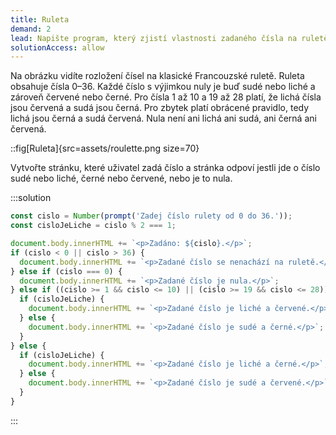 ```yaml
---
title: Ruleta
demand: 2
lead: Napište program, který zjistí vlastnosti zadaného čísla na ruletě.
solutionAccess: allow
---
```


Na obrázku vidíte rozložení čísel na klasické Francouzské ruletě. Ruleta obsahuje čísla 0–36. Každé číslo s výjimkou nuly je buď sudé nebo liché a zároveň červené nebo černé. Pro čísla 1 až 10 a 19 až 28 platí, že lichá čísla jsou červená a sudá jsou černá. Pro zbytek platí obrácené pravidlo, tedy lichá jsou černá a sudá červená. Nula není ani lichá ani sudá, ani černá ani červená.

::fig[Ruleta]{src=assets/roulette.png size=70}

Vytvořte stránku, které uživatel zadá číslo a stránka odpoví jestli jde o číslo sudé nebo liché, černé nebo červené, nebo je to nula.

:::solution

```js
const cislo = Number(prompt('Zadej číslo rulety od 0 do 36.'));
const cisloJeLiche = cislo % 2 === 1;

document.body.innerHTML += `<p>Zadáno: ${cislo}.</p>`;
if (cislo < 0 || cislo > 36) {
  document.body.innerHTML += `<p>Zadané číslo se nenachází na ruletě.</p>`;
} else if (cislo === 0) {
  document.body.innerHTML += `<p>Zadané číslo je nula.</p>`;
} else if ((cislo >= 1 && cislo <= 10) || (cislo >= 19 && cislo <= 28)) {
  if (cisloJeLiche) {
    document.body.innerHTML += `<p>Zadané číslo je liché a červené.</p>`;
  } else {
    document.body.innerHTML += `<p>Zadané číslo je sudé a černé.</p>`;
  }
} else {
  if (cisloJeLiche) {
    document.body.innerHTML += `<p>Zadané číslo je liché a černé.</p>`;
  } else {
    document.body.innerHTML += `<p>Zadané číslo je sudé a červené.</p>`;
  }
}
```

:::
